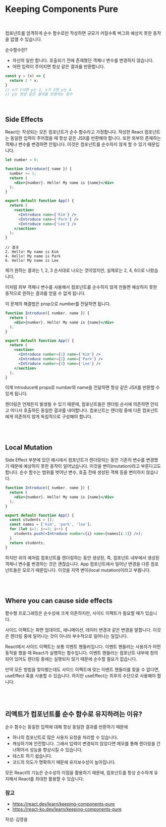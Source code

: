 # Keeping Components Pure

<br>

컴포넌트를 엄격하게 순수 함수로만 작성하면 규모가 커질수록 버그와 예상치 못한 동작을 없앨 수 있습니다.

순수함수란?
- 자신의 일만 합니다. 호출되기 전에 존재했던 객체나 변수를 변경하지 않습니다.
- 어떤 입력이 주어지면 항상 같은 결과를 반환합니다.
```js
const y = (x) => {
  return 2 * x;
}
// x가 1이면 y는 2, x가 2면 y는 4
// y는 항상 같은 결과를 반환하는 함수
```

<br>

## Side Effects

React는 작성되는 모든 컴포넌트가 순수 함수라고 가정합니다.
작성한 React 컴포넌트는 동일한 입력이 주어졌을 때 항상 같은 JSX를 반환해야 합니다.
또한 외부의 존재하는 객체나 변수를 변경하면 안됩니다. 이것은 컴포넌트를 순수하지 않게 할 수 있기 때문입니다.

```jsx
let number = 0;

function Introduce({ name }) {
  number += 1;
  return (
    <div>{number}. Hello! My name is {name}</div>
  );
}

export default function App() {
  return (
    <section>
      <Introduce name={'Kim'} />
      <Introduce name={'Park'} />
      <Introduce name={'Lee'} />
    </section>
  );
}
```
```
// 결과
2. Hello! My name is Kim
4. Hello! My name is Park
6. Hello! My name is Lee
```

제가 원하는 결과는 1, 2, 3 순서대로 나오는 것이었지만, 실제로는 2, 4, 6으로 나왔습니다.

이처럼 외부 객체나 변수를 사용해서 컴포넌트를 순수하지 않게 만들면 예상하지 못한 동작으로 원하는 결과를 얻을 수 없게 됩니다.

이 문제의 해결법은 prop으로 number를 전달하면 됩니다.

```jsx
function Introduce({ number, name }) {
  return (
    <div>{number}. Hello! My name is {name}</div>
  );
}

export default function App() {
  return (
    <section>
      <Introduce number={1} name={'Kim'} />
      <Introduce number={2} name={'Park'} />
      <Introduce number={3} name={'Lee'} />
    </section>
  );
}
```

이제 Introduce에 props로 number와 name을 전달하면 항상 같은 JSX를 반환할 수 있게 됩니다.

렌더링은 언제든지 발생될 수 있기 때문에, 컴포넌트들은 렌더링 순서에 의존하면 안되고 어디서 호출하든 동일한 결과를 내야합니다. 컴포넌트는 렌더링 중에 다른 컴포넌트에게 의존하지 않게 독립적으로 구성해야 합니다.

<br>
<br>

## Local Mutation

Side Effect 부분에 있던 예시에서 컴포넌트가 렌더링되는 동안 기존의 변수를 변경했기 때문에 예상하지 못한 동작이 일어났습니다. 이것을 변이(mutation)라고 부른다고도 합니다. 순수 함수는 범위를 벗어난 변수, 호출 전에 생성된 객체 등을 변이하지 않습니다.

```jsx
function Introduce({ number, name }) {
  return (
    <div>{number}. Hello! My name is {name}</div>
  );
}

export default function App() {
  const students = [];
  const names = ['kim', 'park', 'lee'];
  for (let i=1; i<=3; i++) {
    students.push(<Introduce number={i} name={names[i-1]} />);
  }
  return students;
}
```

하지만 위의 예처럼 컴포넌트를 렌더링하는 동안 생성된, 즉, 컴포넌트 내부에서 생성된 객체나 변수를 변경하는 것은 괜찮습니다. App 컴포넌트에서 일어난 변경을 다른 컴포넌트들은 모르기 때문입니다. 이것을 지역 변이(local mutation)이라고 부릅니다.

<br>
<br>

## Where you can cause side effects

함수형 프로그래밍은 순수성에 크게 의존하지만, 사이드 이펙트가 필요할 때가 있습니다.

사이드 이펙트는 화면 업데이트, 애니메이션, 데이터 변경과 같은 변경을 말합니다.
이것은 렌더링 중에 일어나는 것이 아니라 부수적으로 일어나는 일입니다.

React에서 사이드 이펙트는 보통 이벤트 핸들러입니다. 이벤트 핸들러는 사용자가 어떤 동작을 했을 때 React가 실행하는 함수입니다. 이벤트 핸들러는 컴포넌트 내부에 정의되어 있어도 렌더링 중에는 실행되지 않기 때문에 순수할 필요가 없습니다. 

만약 모든 방법을 찾아봤는데도 사이드 이펙트에 맞는 이벤트 핸들러를 찾을 수 없다면, useEffect 훅을 사용할 수 있습니다. 하지만 useEffect는 최후의 수단으로 사용해야 합니다.


<br>
<br>

## 리액트가 컴포넌트를 순수 함수로 유지하려는 이유?

순수 함수는 동일한 입력에 대해 항상 동일한 결과를 반환하기 때문에 

- 하나의 컴포넌트로 많은 사용자 요청을 처리할 수 있습니다.
- 캐싱하기에 안전합니다. 그래서 입력이 변경되지 않았다면 메모를 통해 렌더링을 건너뛰어서 성능을 향상시킬 수 있습니다.
- 테스트 하기 쉽습니다.
- 코드의 의도가 명확하기 때문에 유지보수성이 높아집니다.

모든 React의 기능은 순수성의 이점을 활용하기 때문에, 컴포넌트를 항상 순수하게 유지해서 React를 최대한 활용할 수 있습니다.

### 참고
- https://react.dev/learn/keeping-components-pure
- https://react-ko.dev/learn/keeping-components-pure

작성: 김영웅